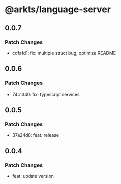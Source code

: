 # @arkts/language-server

## 0.0.7

### Patch Changes

- cdfafd1: fix: multiple struct bug, optimize README

## 0.0.6

### Patch Changes

- 74c1340: fix: typescript services

## 0.0.5

### Patch Changes

- 37a24d8: feat: release

## 0.0.4

### Patch Changes

- feat: update version
